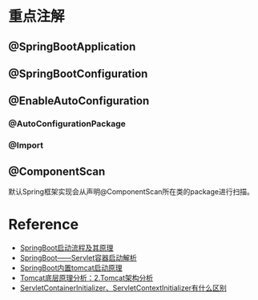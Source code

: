 # 重点注解
## @SpringBootApplication
## @SpringBootConfiguration
## @EnableAutoConfiguration
### @AutoConfigurationPackage 
### @Import
## @ComponentScan
默认Spring框架实现会从声明@ComponentScan所在类的package进行扫描。

# Reference
- [SpringBoot启动流程及其原理
](https://blog.csdn.net/weixin_30364147/article/details/97326919?ops_request_misc=%257B%2522request%255Fid%2522%253A%2522159722326819725250102112%2522%252C%2522scm%2522%253A%252220140713.130102334..%2522%257D&request_id=159722326819725250102112&biz_id=0&utm_medium=distribute.pc_search_result.none-task-blog-2~all~top_click~default-1-97326919.pc_ecpm_v3_pc_rank_v3&utm_term=springboot%E7%9A%84%E5%90%AF%E5%8A%A8%E6%B5%81%E7%A8%8B%E5%8F%8A%E5%8E%9F%E7%90%86&spm=1018.2118.3001.4187)
- [SpringBoot——Servlet容器启动解析](https://www.jianshu.com/p/6981635b5c0c)
- [SpringBoot内置tomcat启动原理](https://www.cnblogs.com/sword-successful/p/11383723.html)
- [Tomcat底层原理分析：2.Tomcat架构分析](https://blog.csdn.net/w_y_x_y/article/details/106930923?utm_medium=distribute.pc_aggpage_search_result.none-task-blog-2~all~first_rank_v2~rank_v25-5-106930923.nonecase&utm_term=naming%E6%A8%A1%E5%9D%97%20tomcat)
- [ServletContainerInitializer、ServletContextInitializer有什么区别](https://segmentfault.com/a/1190000022763768)